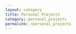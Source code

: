 ```yaml
---
layout: category
title: Personal Projects
category: personal_projects
permalink: /personal_projects
---
```

